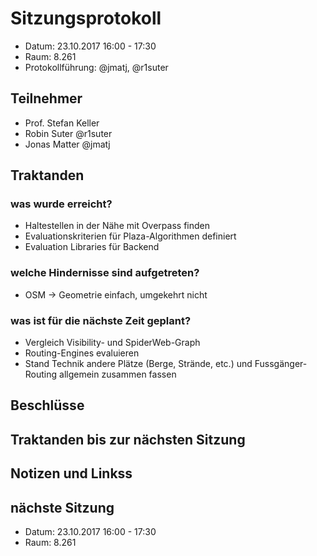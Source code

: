 # Sitzungsprotokoll

* Datum: 23.10.2017 16:00 - 17:30
* Raum: 8.261
* Protokollführung: @jmatj, @r1suter

## Teilnehmer

* Prof. Stefan Keller
* Robin Suter @r1suter
* Jonas Matter @jmatj

## Traktanden

### was wurde erreicht?

* Haltestellen in der Nähe mit Overpass finden
* Evaluationskriterien für Plaza-Algorithmen definiert
* Evaluation Libraries für Backend

### welche Hindernisse sind aufgetreten?

* OSM -> Geometrie einfach, umgekehrt nicht

### was ist für die nächste Zeit geplant?

* Vergleich Visibility- und SpiderWeb-Graph
* Routing-Engines evaluieren
* Stand Technik andere Plätze (Berge, Strände, etc.) und Fussgänger-Routing allgemein zusammen fassen

## Beschlüsse

## Traktanden bis zur nächsten Sitzung

## Notizen und Linkss

## nächste Sitzung

* Datum: 23.10.2017 16:00 - 17:30
* Raum: 8.261
